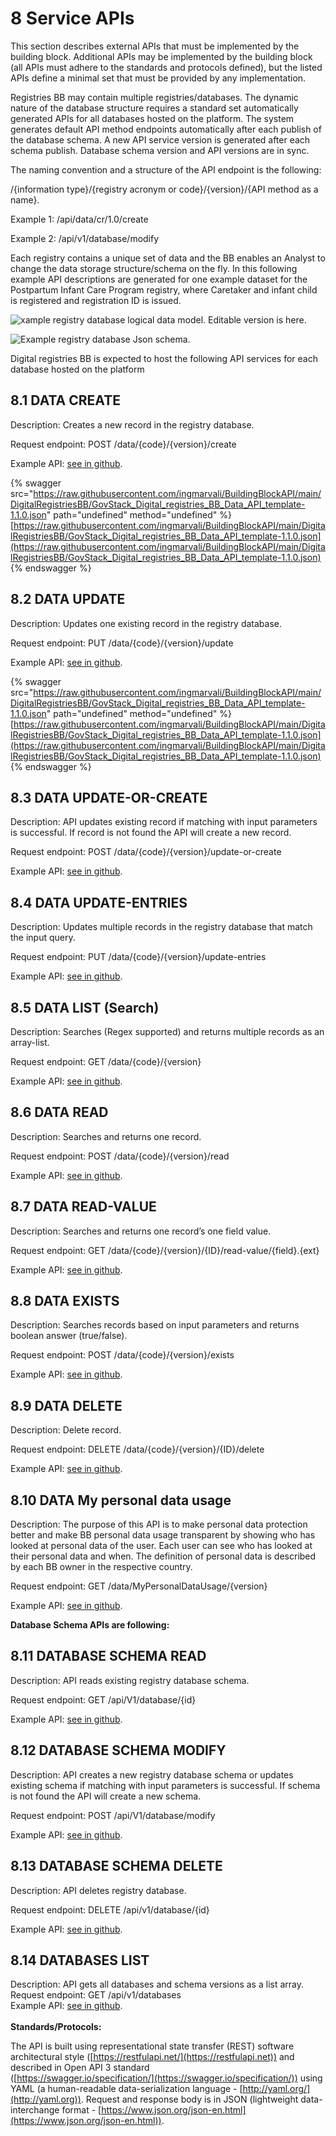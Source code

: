 # 8  Service APIs

This section describes external APIs that must be implemented by the building block. Additional APIs may be implemented by the building block (all APIs must adhere to the standards and protocols defined), but the listed APIs define a minimal set that must be provided by any implementation.&#x20;

Registries BB may contain multiple registries/databases. The dynamic nature of the database structure requires a standard set automatically generated APIs for all databases hosted on the platform. The system generates default API method endpoints automatically after each publish of the database schema. A new API service  version is generated after each schema publish. Database schema version and API  versions are in sync. &#x20;

The naming convention and a structure of the API endpoint is the following:

&#x20;      /{information type}/{registry acronym or code}/{version}/{API method as a name}.&#x20;

Example 1: ​/api/data​/cr​/1.0​/create

Example 2: ​/api/v1/database/modify

Each registry contains a unique set of data and the BB enables an Analyst to change the data storage structure/schema on the fly. In this following example API descriptions are generated for one example dataset for the Postpartum Infant Care Program registry, where Caretaker and infant child is registered and registration ID is issued.

![xample registry database logical data model. Editable version is here.](<../.gitbook/assets/Logical datamodel MCTS (1).JPG>)

![Example registry database Json schema.](<../.gitbook/assets/image4 (1) (1).png>)

Digital registries BB is expected to host the following API services for each database hosted on the platform

## 8.1 DATA CREATE  <a href="#docs-internal-guid-f400fe68-7fff-bffb-3d00-0b067c81eb40" id="docs-internal-guid-f400fe68-7fff-bffb-3d00-0b067c81eb40"></a>

Description: Creates a new record in the registry database.

Request endpoint: POST  /data/{code}/{version}/create

Example API: [see in github](https://github.com/ingmarvali/BuildingBlockAPI/blob/main/DigitalRegistriesBB/GovStack\_Digital\_registries\_BB\_Data\_API\_template-1.1.0.json).

{% swagger src="https://raw.githubusercontent.com/ingmarvali/BuildingBlockAPI/main/DigitalRegistriesBB/GovStack_Digital_registries_BB_Data_API_template-1.1.0.json" path="undefined" method="undefined" %}
[https://raw.githubusercontent.com/ingmarvali/BuildingBlockAPI/main/DigitalRegistriesBB/GovStack_Digital_registries_BB_Data_API_template-1.1.0.json](https://raw.githubusercontent.com/ingmarvali/BuildingBlockAPI/main/DigitalRegistriesBB/GovStack_Digital_registries_BB_Data_API_template-1.1.0.json)
{% endswagger %}

## 8.2 DATA UPDATE

Description: Updates one existing record in the registry database.

Request endpoint:  PUT  /data/{code}/{version}/update

Example API: [see in github](https://github.com/ingmarvali/BuildingBlockAPI/blob/main/DigitalRegistriesBB/GovStack\_Digital\_registries\_BB\_Data\_API\_template-1.1.0.json).

{% swagger src="https://raw.githubusercontent.com/ingmarvali/BuildingBlockAPI/main/DigitalRegistriesBB/GovStack_Digital_registries_BB_Data_API_template-1.1.0.json" path="undefined" method="undefined" %}
[https://raw.githubusercontent.com/ingmarvali/BuildingBlockAPI/main/DigitalRegistriesBB/GovStack_Digital_registries_BB_Data_API_template-1.1.0.json](https://raw.githubusercontent.com/ingmarvali/BuildingBlockAPI/main/DigitalRegistriesBB/GovStack_Digital_registries_BB_Data_API_template-1.1.0.json)
{% endswagger %}

## 8.3 DATA UPDATE-OR-CREATE

Description: API updates existing record if matching with input parameters is successful. If record is not found the API will create a new record.&#x20;

Request endpoint:  POST  /data/{code}/{version}/update-or-create

Example API: [see in github](https://github.com/ingmarvali/BuildingBlockAPI/blob/main/DigitalRegistriesBB/GovStack\_Digital\_registries\_BB\_Data\_API\_template-1.1.0.json).

## 8.4 DATA UPDATE-ENTRIES

Description: Updates multiple records in the registry database that match the input query.

Request endpoint:  PUT  /data/{code}/{version}/update-entries

Example API: [see in github](https://github.com/ingmarvali/BuildingBlockAPI/blob/main/DigitalRegistriesBB/GovStack\_Digital\_registries\_BB\_Data\_API\_template-1.1.0.json).

## 8.5 DATA LIST (Search)

Description: Searches (Regex supported) and returns multiple records as an array-list.&#x20;

Request endpoint:  GET  /data/{code}/{version}

Example API: [see in github](https://github.com/ingmarvali/BuildingBlockAPI/blob/main/DigitalRegistriesBB/GovStack\_Digital\_registries\_BB\_Data\_API\_template-1.1.0.json).

## 8.6 DATA READ

Description: Searches and returns one record.

Request endpoint:  POST /data/{code}/{version}/read

Example API: [see in github](https://github.com/ingmarvali/BuildingBlockAPI/blob/main/DigitalRegistriesBB/GovStack\_Digital\_registries\_BB\_Data\_API\_template-1.1.0.json).

## 8.7 DATA READ-VALUE

Description: Searches and returns one record’s one field value.

Request endpoint: GET  /data/{code}/{version}/{ID}/read-value/{field}.{ext}

Example API: [see in github](https://github.com/ingmarvali/BuildingBlockAPI/blob/main/DigitalRegistriesBB/GovStack\_Digital\_registries\_BB\_Data\_API\_template-1.1.0.json).

## 8.8 DATA EXISTS

Description: Searches records based on input parameters and returns boolean answer (true/false).&#x20;

Request endpoint:  POST /data/{code}/{version}/exists

Example API: [see in github](https://github.com/ingmarvali/BuildingBlockAPI/blob/main/DigitalRegistriesBB/GovStack\_Digital\_registries\_BB\_Data\_API\_template-1.1.0.json).

## 8.9 DATA DELETE

Description: Delete record.

Request endpoint:  DELETE /data/{code}/{version}/{ID}/delete

Example API: [see in github](https://github.com/ingmarvali/BuildingBlockAPI/blob/main/DigitalRegistriesBB/GovStack\_Digital\_registries\_BB\_Data\_API\_template-1.1.0.json).

## 8.10 DATA My personal data usage

Description: The purpose of this API is to make personal data protection better and make BB personal data usage transparent by showing who has looked at personal data of the user. Each user can see who has looked at their personal data and when. The definition of personal data is described by each BB owner in the respective country.&#x20;

Request endpoint:  GET /data/MyPersonalDataUsage/{version}

Example API: [see in github](https://github.com/ingmarvali/BuildingBlockAPI/blob/main/DigitalRegistriesBB/GovStack\_Digital\_registries\_BB\_Data\_API\_template-1.1.0.json).

**Database Schema APIs are following:**&#x20;

## 8.11 DATABASE SCHEMA READ

Description: API reads existing registry database schema.&#x20;

Request endpoint:  GET /api/V1/database/{id}

Example API: [see in github](https://github.com/ingmarvali/BuildingBlockAPI/blob/main/DigitalRegistriesBB/GovStack\_Digital\_registries\_BB\_Database\_API\_template-1.1.0.json).

## 8.12 DATABASE SCHEMA MODIFY

Description: API creates a new registry database schema or updates existing schema if matching with input parameters is successful. If schema is not found the API will create a new schema.&#x20;

Request endpoint:  POST  /api/V1/database/modify

Example API: [see in github](https://github.com/ingmarvali/BuildingBlockAPI/blob/main/DigitalRegistriesBB/GovStack\_Digital\_registries\_BB\_Database\_API\_template-1.1.0.json).

## 8.13 DATABASE SCHEMA DELETE

Description: API deletes registry database.

Request endpoint:  DELETE /api/v1/database/{id}

Example API: [see in github](https://github.com/ingmarvali/BuildingBlockAPI/blob/main/DigitalRegistriesBB/GovStack\_Digital\_registries\_BB\_Database\_API\_template-1.1.0.json).

## 8.14 DATABASES LIST

Description: API gets all databases and schema versions as a list array.\
Request endpoint:  GET /api/v1/databases\
Example API: [see in github](https://github.com/ingmarvali/BuildingBlockAPI/blob/main/DigitalRegistriesBB/GovStack\_Digital\_registries\_BB\_Database\_API\_template-1.1.0.json).\
\
**Standards/Protocols:**

&#x20;The API is built using representational state transfer (REST) software architectural style ([https://restfulapi.net/](https://restfulapi.net)) and described in Open API 3 standard\
([https://swagger.io/specification/](https://swagger.io/specification/)) using YAML (a human-readable data-serialization language - [http://yaml.org/](http://yaml.org)). Request and response body is in JSON (lightweight data-interchange format - [https://www.json.org/json-en.html](https://www.json.org/json-en.html)).
